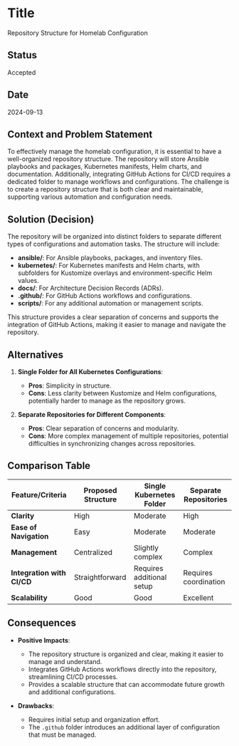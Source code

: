 # Title
Repository Structure for Homelab Configuration

## Status
Accepted

## Date
2024-09-13

## Context and Problem Statement
To effectively manage the homelab configuration, it is essential to have a well-organized repository structure. The repository will store Ansible playbooks and packages, Kubernetes manifests, Helm charts, and documentation. Additionally, integrating GitHub Actions for CI/CD requires a dedicated folder to manage workflows and configurations. The challenge is to create a repository structure that is both clear and maintainable, supporting various automation and configuration needs.

## Solution (Decision)
The repository will be organized into distinct folders to separate different types of configurations and automation tasks. The structure will include:

- **ansible/**: For Ansible playbooks, packages, and inventory files.
- **kubernetes/**: For Kubernetes manifests and Helm charts, with subfolders for Kustomize overlays and environment-specific Helm values.
- **docs/**: For Architecture Decision Records (ADRs).
- **.github/**: For GitHub Actions workflows and configurations.
- **scripts/**: For any additional automation or management scripts.

This structure provides a clear separation of concerns and supports the integration of GitHub Actions, making it easier to manage and navigate the repository.

## Alternatives
1. **Single Folder for All Kubernetes Configurations**:
   - **Pros**: Simplicity in structure.
   - **Cons**: Less clarity between Kustomize and Helm configurations, potentially harder to manage as the repository grows.

2. **Separate Repositories for Different Components**:
   - **Pros**: Clear separation of concerns and modularity.
   - **Cons**: More complex management of multiple repositories, potential difficulties in synchronizing changes across repositories.

## Comparison Table

| Feature/Criteria      | Proposed Structure     | Single Kubernetes Folder | Separate Repositories |
|-----------------------|-------------------------|---------------------------|------------------------|
| **Clarity**           | High                    | Moderate                  | High                   |
| **Ease of Navigation**| Easy                    | Moderate                  | Moderate               |
| **Management**        | Centralized             | Slightly complex          | Complex                |
| **Integration with CI/CD** | Straightforward       | Requires additional setup | Requires coordination  |
| **Scalability**       | Good                    | Good                      | Excellent              |

## Consequences
- **Positive Impacts**:
  - The repository structure is organized and clear, making it easier to manage and understand.
  - Integrates GitHub Actions workflows directly into the repository, streamlining CI/CD processes.
  - Provides a scalable structure that can accommodate future growth and additional configurations.

- **Drawbacks**:
  - Requires initial setup and organization effort.
  - The `.github` folder introduces an additional layer of configuration that must be managed.
